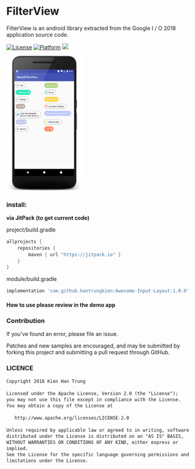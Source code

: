 # FilterView
FilterView is an android library extracted from the Google I / O 2018 application source code.

[![License](https://img.shields.io/badge/License-Apache%202.0-blue.svg)](https://opensource.org/licenses/Apache-2.0)
[![Platform](https://img.shields.io/badge/platform-android-green.svg)](http://developer.android.com/index.html)
[![](https://jitpack.io/v/hantrungkien/Awesome-Input-Layout.svg)](https://jitpack.io/#hantrungkien/Awesome-Input-Layout)

<a><img src="./image/screenshot.png" width="200"></a>

### install:

**via JitPack (to get current code)**

project/build.gradle
````gradle
allprojects {
    repositories {
        maven { url "https://jitpack.io" }
    }
}
````
module/build.gradle
````gradle
implementation 'com.github.hantrungkien:Awesome-Input-Layout:1.0.0'
````

#### How to use please review in the demo app

### Contribution

If you've found an error, please file an issue.

Patches and new samples are encouraged, and may be submitted by forking this project and submitting a pull request through GitHub.


### LICENCE

    Copyright 2018 Kien Han Trung

    Licensed under the Apache License, Version 2.0 (the "License");
    you may not use this file except in compliance with the License.
    You may obtain a copy of the License at

       http://www.apache.org/licenses/LICENSE-2.0

    Unless required by applicable law or agreed to in writing, software
    distributed under the License is distributed on an "AS IS" BASIS,
    WITHOUT WARRANTIES OR CONDITIONS OF ANY KIND, either express or implied.
    See the License for the specific language governing permissions and
    limitations under the License.

